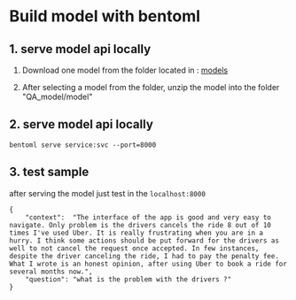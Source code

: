 # Build model with bentoml

## 1. serve model api locally
 1. Download one model from the folder located in : [models](https://drive.google.com/drive/folders/1R9WZDyQBQqHQYKkmHsN_yzSx0ZZSDFVz?usp=share_link)

 2. After selecting a model from the folder, unzip the model into the folder "QA_model/model"

## 2. serve model api locally

```
bentoml serve service:svc --port=8000
```


## 3. test sample
after serving the model just test in the `localhost:8000`
```
{
    "context":  "The interface of the app is good and very easy to navigate. Only problem is the drivers cancels the ride 8 out of 10 times I've used Uber. It is really frustrating when you are in a hurry. I think some actions should be put forward for the drivers as well to not cancel the request once accepted. In few instances, despite the driver canceling the ride, I had to pay the penalty fee. What I wrote is an honest opinion, after using Uber to book a ride for several months now.",
    "question": "what is the problem with the drivers ?"
}
```